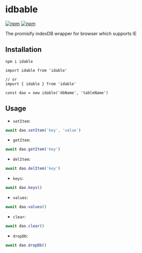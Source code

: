 # idbable

[![npm](https://img.shields.io/npm/v/idable?color=green)]((https://www.npmjs.com/package/idable))
[![npm](https://img.shields.io/npm/dm/idable.svg)](https://www.npmjs.com/package/idable)

The promisify indexDB wrapper for browser which supports IE

## Installation

```
npm i idable

import idable from 'idable'

// or
import { idable } from 'idable'

const dao = new idable('dbName', 'tableName')

```

## Usage

- `setItem`:

```js
await dao.setItem('key', 'value')
```

- `getItem`:

```js
await dao.getItem('key')
```

- `delItem`:

```js
await dao.delItem('key')
```

- `keys`:

```js
await dao.keys()
```

- `values`:

```js
await dao.values()
```

- `clear`:
```js
await dao.clear()
```

- `dropDb`:
```js
await dao.dropDb()
```
